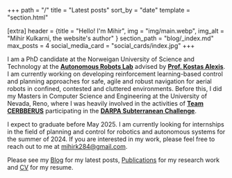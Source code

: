 +++
path = "/"
title = "Latest posts"
sort_by = "date"
template = "section.html"

[extra]
header = {title = "Hello! I'm Mihir", img = "img/main.webp", img_alt = "Mihir Kulkarni, the website's author" }
section_path = "blog/_index.md"
max_posts = 4
social_media_card = "social_cards/index.jpg"
+++

I am a PhD candidate at the Norweigan University of Science and Technology at the [**Autonomous Robots Lab**](www.autonomousrobotslab.com) advised by [**Prof. Kostas Alexis**](http://www.kostasalexis.com/). I am currently working on developing reinforcement learning-based control and planning approaches for safe, agile and robust navigation for aerial robots in confined, contested and cluttered environments. Before this, I did my Masters in Computer Science and Engineering at the University of Nevada, Reno, where I was heavily involved in the activities of [**Team CERBBERUS**](www.subt-cerberus.com) participating in the [**DARPA Subterranean Challenge**](https://www.darpa.mil/program/darpa-subterranean-challenge).

I expect to graduate before May 2025. I am currently looking for internships in the field of planning and control for robotics and autonomous systems for the summer of 2024. If you are interested in my work, please feel free to reach out to me at [mihirk284@gmail.com](mailto:mihirk284@gmail.com).

Please see my [Blog](/blog) for my latest posts, [Publications](/publications) for my research work and [CV](/cv) for my resume.